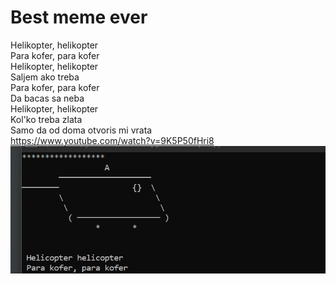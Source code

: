 # Best meme ever
Helikopter, helikopter </br>
Para kofer, para kofer </br>
Helikopter, helikopter </br>
Saljem ako treba </br>
Para kofer, para kofer </br>
Da bacas sa neba </br>
Helikopter, helikopter </br>
Kol'ko treba zlata </br>
Samo da od doma otvoris mi vrata </br>
https://www.youtube.com/watch?v=9K5P50fHri8
![](gif/animation.gif)